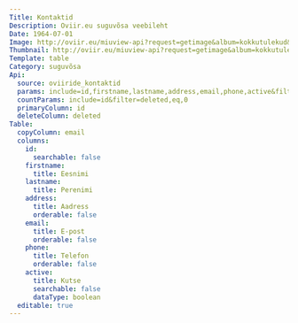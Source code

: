 ```yaml
---
Title: Kontaktid
Description: Oviir.eu suguvõsa veebileht
Date: 1964-07-01
Image: http://oviir.eu/miuview-api?request=getimage&album=kokkutulekud&item=1964-1.-kokkutulek-tallinnas-linnu-teel-nurkade-juures-vol2.jpg&size=800&mode=longest
Thumbnail: http://oviir.eu/miuview-api?request=getimage&album=kokkutulekud&item=1964-1.-kokkutulek-tallinnas-linnu-teel-nurkade-juures-vol2.jpg&size=600&mode=square
Template: table
Category: suguvõsa
Api:
  source: oviiride_kontaktid
  params: include=id,firstname,lastname,address,email,phone,active&filter=deleted,eq,0
  countParams: include=id&filter=deleted,eq,0
  primaryColumn: id
  deleteColumn: deleted
Table:
  copyColumn: email
  columns:
    id:
      searchable: false
    firstname:
      title: Eesnimi
    lastname:
      title: Perenimi
    address:
      title: Aadress
      orderable: false
    email:
      title: E-post
      orderable: false
    phone:
      title: Telefon
      orderable: false
    active:
      title: Kutse
      searchable: false
      dataType: boolean
  editable: true
---
```

